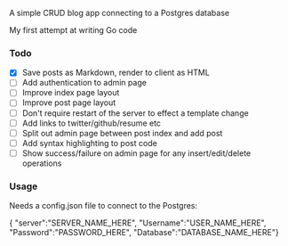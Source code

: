 A simple CRUD blog app connecting to a Postgres database

My first attempt at writing Go code

### Todo

- [x] Save posts as Markdown, render to client as HTML
- [ ] Add authentication to admin page
- [ ] Improve index page layout
- [ ] Improve post page layout
- [ ] Don't require restart of the server to effect a template change
- [ ] Add links to twitter/github/resume etc
- [ ] Split out admin page between post index and add post
- [ ] Add syntax highlighting to post code
- [ ] Show success/failure on admin page for any insert/edit/delete operations

### Usage

Needs a config.json file to connect to the Postgres:

{ "server":"SERVER_NAME_HERE", "Username":"USER_NAME_HERE", "Password":"PASSWORD_HERE", "Database":"DATABASE_NAME_HERE"}